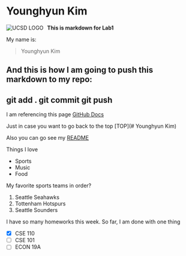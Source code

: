 # Younghyun Kim


<img src="https://images.app.goo.gl/EgPCb746VRYEsQJe6"
     alt="UCSD LOGO"
     style="float: left; margin-right: 10px;"/>

**This is markdown for Lab1**

My name is:
> Younghyun Kim

And this is how I am going to push this markdown to my repo:
---
git add .
git commit
git push
---

I am referencing this page [GitHub Docs](https://docs.github.com/en/github/writing-on-github/basic-writing-and-formatting-syntax)

Just in case you want to go back to the top [TOP](# Younghyun Kim)

Also you can go see my [README](./README.md)

Things I love 
- Sports
- Music
- Food

My favorite sports teams in order?

1. Seattle Seahawks
2. Tottenham Hotspurs
3. Seattle Sounders

I have so many homeworks this week. So far, I am done with one thing
- [x] CSE 110
- [ ] CSE 101
- [ ] ECON 19A